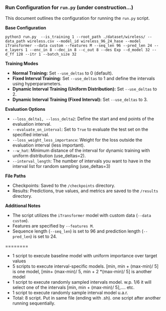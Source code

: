 ### Run Configuration for `run.py` (under construction...)

This document outlines the configuration for running the `run.py` script.

**Base Configuration**

```
python3 run.py  --is_training 1 --root_path ./dataset/wireless/ --data_path wireless.csv --model_id wireless_96_24_hase --model iTransformer --data custom --features M --seq_len 96 --pred_len 24 --e_layers 1 --enc_in 8 --dec_in 8 --c_out 8 --des Exp --d_model 32 --d_ff 128 --itr 1 --batch_size 32
```

**Training Modes**

* **Normal Training:** Set `--use_deltas` to 0 (default).
* **Fixed Interval Training:** Set `--use_deltas` to 1 and define the intervals using hyperparameters.
* **Dynamic Interval Training (Uniform Distribution):** Set `--use_deltas` to 2.
* **Dynamic Interval Training (Fixed Interval):** Set `--use_deltas` to 3.

**Evaluation Options**

* `--loss_delta1, --loss_delta2`: Define the start and end points of the evaluation interval.
* `--evaluate_on_interval`: Set to `True` to evaluate the test set on the specified interval.
* `--loss_weight_less_importance`: Weight for the loss outside the evaluation interval (less important).
* `--w_hat`: Minimum distance of the interval for dynamic training with uniform distribution (use_deltas=2).
* `--interval_length`: The number of intervals you want to have in the interval list for random sampling (use_deltas=3)

**File Paths**

* Checkpoints: Saved to the `/checkpoints` directory.
* Results: Predictions, true values, and metrics are saved to the `/results` directory.

**Additional Notes**

* The script utilizes the `iTransformer` model with custom data (`--data custom`).
* Features are specified by `--features M`.
* Sequence length (`--seq_len`) is set to 96 and prediction length (`--pred_len`) is set to 24.

========

* 1 script to execute baseline model with uniform importance over target values
* 5 scripts to execute interval-specific models. [min, min + (max-min)/ 5] is one
  model, [min+ (max-min)/ 5, min + 2 *(max-min)/ 5] is another model
* 1 script to execute randomly sampled intervals model. w.p. 1/6 it will select one of the intervals   [min, min + (max-min)/ 5],.... etc.
* 1 script to execute randomly sample interval model u.a.r.
* Total: 8 script. Put in same file (ending with .sh). one script after another running sequentially. 
